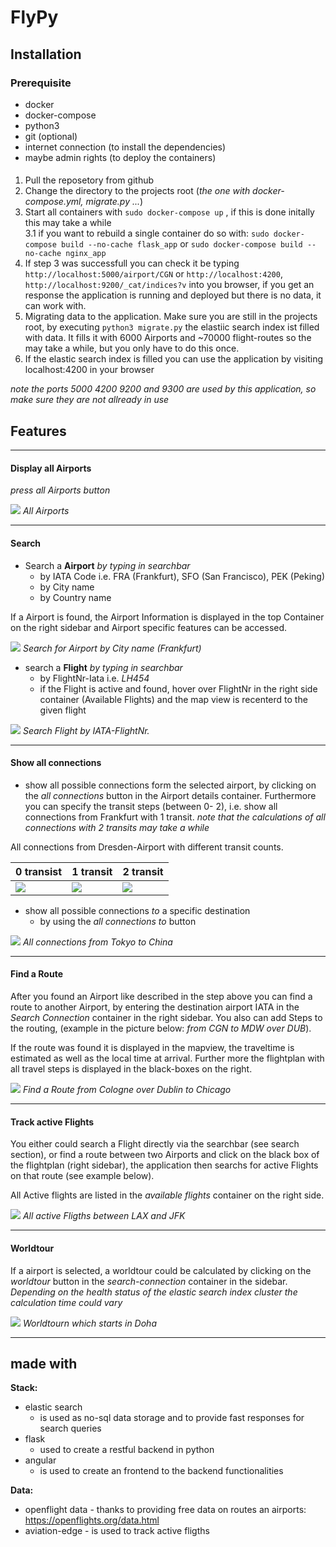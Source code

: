 # FlyPy

## Installation

### Prerequisite

- docker
- docker-compose
- python3
- git (optional)
- internet connection (to install the dependencies)
- maybe admin rights  (to deploy the containers)

####

1. Pull the reposetory from github
2. Change the directory to the projects root (*the one with docker-compose.yml, migrate.py ...*)
3. Start all containers with `sudo docker-compose up` , if this is done initally this may take a while  
    3.1 if you want to rebuild a single container do so with: `sudo docker-compose build --no-cache flask_app` or `sudo docker-compose build --no-cache nginx_app`  
4. If step 3 was successfull you can check it be typing `http://localhost:5000/airport/CGN` or `http://localhost:4200`, `http://localhost:9200/_cat/indices?v` into you browser, if you get an response the application  is running and deployed but there is no data, it can work with.
5. Migrating data to the application. Make sure you are still in the projects root, by executing `python3 migrate.py` the elastiic search index ist filled with data. It fills it with 6000 Airports and ~70000 flight-routes so the may take a while, but you only have to do this once.
6. If the elastic search index is filled you can use the application by visiting localhost:4200 in your browser

*note the ports 5000 4200 9200 and 9300 are used by this application, so make sure they are not allready in use*


## Features

----
#### Display all Airports

<i>press all Airports button</i>

![](screens/Selection_022.png)
<i> All Airports</i>

---
#### Search

- Search a **Airport** <i>by typing in searchbar</i>
    - by IATA Code i.e. FRA (Frankfurt), SFO (San Francisco), PEK (Peking)
    - by City name
    - by Country name

If a Airport is found, the Airport Information is displayed in the top Container on the right sidebar and Airport specific features can be accessed.

![](screens/Selection_010.png)
<i> Search for Airport by City name (Frankfurt)</i>

- search a **Flight** <i>by typing in searchbar</i>
    - by FlightNr-Iata i.e. <i>LH454</i>
    - if the Flight is active and found, hover over FlightNr in the right side container (Available Flights) and the map view is recenterd to the given flight

![](screens/Selection_012.png)
<i> Search Flight by IATA-FlightNr.</i>

---
#### Show all connections

- show all possible connections form the selected airport, by clicking on the *all connections* button in the Airport details container. Furthermore you can specify the transit steps (between 0- 2), i.e. show all connections from Frankfurt with 1 transit. 
*note that the calculations of all connections with 2 transits may take a while*

All connections from Dresden-Airport with different transit counts.

| 0 transist| 1 transit  | 2 transit
|----------|-------------|----|
|![](screens/Selection_016.png)| ![](screens/Selection_024.png)|![](screens/Selection_023.png)|


- show all possible connections *to* a specific destination
    - by using the *all connections to* button


![](screens/Selection_019.png)
<i> All connections from Tokyo to China</i>


---
#### Find a Route

After you found an Airport like described in the step above you can find a route to another Airport, by entering the destination airport IATA in the *Search Connection* container in the right sidebar. You also can add Steps to the routing, (example in the picture below: *from CGN to MDW over DUB*). 

If the route was found it is displayed in the mapview, the traveltime is estimated as well as the local time at arrival. Further more the flightplan with all travel steps is displayed in the black-boxes on the right. 

![](screens/Selection_013.png)
<i> Find a Route from Cologne over Dublin to Chicago</i>

---
#### Track active Flights

You either could search a Flight directly via the searchbar (see search section), or find a route between two Airports and click on the black box of the flightplan (right sidebar), the application then searchs for active Flights on that route (see example below). 

All Active flights are listed in the *available flights* container on the right side.
  
![](screens/Selection_014.png)
<i> All active Fligths between LAX and JFK</i>

---
#### Worldtour

If a airport is selected, a worldtour could be calculated by clicking on the *worldtour* button in the *search-connection* container in the sidebar. *Depending on the health status of the elastic search index cluster the calculation time could vary*

![](screens/Selection_015.png)
<i> Worldtourn which starts in Doha</i>

___
## made with 

**Stack:**
- elastic search
    - is used as no-sql data storage and to provide fast responses for search queries
- flask
    - used to create a restful backend in python
- angular
    - is used to create an frontend to the backend functionalities

**Data:**
- openflight data - thanks to providing free data on routes an airports: https://openflights.org/data.html
- aviation-edge - is used to track active fligths